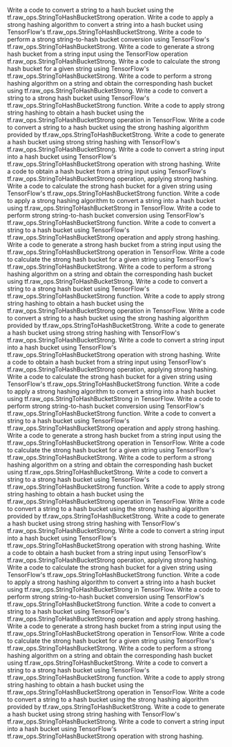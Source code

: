 Write a code to convert a string to a hash bucket using the tf.raw_ops.StringToHashBucketStrong operation.
Write a code to apply a strong hashing algorithm to convert a string into a hash bucket using TensorFlow's tf.raw_ops.StringToHashBucketStrong.
Write a code to perform a strong string-to-hash bucket conversion using TensorFlow's tf.raw_ops.StringToHashBucketStrong.
Write a code to generate a strong hash bucket from a string input using the TensorFlow operation tf.raw_ops.StringToHashBucketStrong.
Write a code to calculate the strong hash bucket for a given string using TensorFlow's tf.raw_ops.StringToHashBucketStrong.
Write a code to perform a strong hashing algorithm on a string and obtain the corresponding hash bucket using tf.raw_ops.StringToHashBucketStrong.
Write a code to convert a string to a strong hash bucket using TensorFlow's tf.raw_ops.StringToHashBucketStrong function.
Write a code to apply strong string hashing to obtain a hash bucket using the tf.raw_ops.StringToHashBucketStrong operation in TensorFlow.
Write a code to convert a string to a hash bucket using the strong hashing algorithm provided by tf.raw_ops.StringToHashBucketStrong.
Write a code to generate a hash bucket using strong string hashing with TensorFlow's tf.raw_ops.StringToHashBucketStrong.
Write a code to convert a string input into a hash bucket using TensorFlow's tf.raw_ops.StringToHashBucketStrong operation with strong hashing.
Write a code to obtain a hash bucket from a string input using TensorFlow's tf.raw_ops.StringToHashBucketStrong operation, applying strong hashing.
Write a code to calculate the strong hash bucket for a given string using TensorFlow's tf.raw_ops.StringToHashBucketStrong function.
Write a code to apply a strong hashing algorithm to convert a string into a hash bucket using tf.raw_ops.StringToHashBucketStrong in TensorFlow.
Write a code to perform strong string-to-hash bucket conversion using TensorFlow's tf.raw_ops.StringToHashBucketStrong function.
Write a code to convert a string to a hash bucket using TensorFlow's tf.raw_ops.StringToHashBucketStrong operation and apply strong hashing.
Write a code to generate a strong hash bucket from a string input using the tf.raw_ops.StringToHashBucketStrong operation in TensorFlow.
Write a code to calculate the strong hash bucket for a given string using TensorFlow's tf.raw_ops.StringToHashBucketStrong.
Write a code to perform a strong hashing algorithm on a string and obtain the corresponding hash bucket using tf.raw_ops.StringToHashBucketStrong.
Write a code to convert a string to a strong hash bucket using TensorFlow's tf.raw_ops.StringToHashBucketStrong function.
Write a code to apply strong string hashing to obtain a hash bucket using the tf.raw_ops.StringToHashBucketStrong operation in TensorFlow.
Write a code to convert a string to a hash bucket using the strong hashing algorithm provided by tf.raw_ops.StringToHashBucketStrong.
Write a code to generate a hash bucket using strong string hashing with TensorFlow's tf.raw_ops.StringToHashBucketStrong.
Write a code to convert a string input into a hash bucket using TensorFlow's tf.raw_ops.StringToHashBucketStrong operation with strong hashing.
Write a code to obtain a hash bucket from a string input using TensorFlow's tf.raw_ops.StringToHashBucketStrong operation, applying strong hashing.
Write a code to calculate the strong hash bucket for a given string using TensorFlow's tf.raw_ops.StringToHashBucketStrong function.
Write a code to apply a strong hashing algorithm to convert a string into a hash bucket using tf.raw_ops.StringToHashBucketStrong in TensorFlow.
Write a code to perform strong string-to-hash bucket conversion using TensorFlow's tf.raw_ops.StringToHashBucketStrong function.
Write a code to convert a string to a hash bucket using TensorFlow's tf.raw_ops.StringToHashBucketStrong operation and apply strong hashing.
Write a code to generate a strong hash bucket from a string input using the tf.raw_ops.StringToHashBucketStrong operation in TensorFlow.
Write a code to calculate the strong hash bucket for a given string using TensorFlow's tf.raw_ops.StringToHashBucketStrong.
Write a code to perform a strong hashing algorithm on a string and obtain the corresponding hash bucket using tf.raw_ops.StringToHashBucketStrong.
Write a code to convert a string to a strong hash bucket using TensorFlow's tf.raw_ops.StringToHashBucketStrong function.
Write a code to apply strong string hashing to obtain a hash bucket using the tf.raw_ops.StringToHashBucketStrong operation in TensorFlow.
Write a code to convert a string to a hash bucket using the strong hashing algorithm provided by tf.raw_ops.StringToHashBucketStrong.
Write a code to generate a hash bucket using strong string hashing with TensorFlow's tf.raw_ops.StringToHashBucketStrong.
Write a code to convert a string input into a hash bucket using TensorFlow's tf.raw_ops.StringToHashBucketStrong operation with strong hashing.
Write a code to obtain a hash bucket from a string input using TensorFlow's tf.raw_ops.StringToHashBucketStrong operation, applying strong hashing.
Write a code to calculate the strong hash bucket for a given string using TensorFlow's tf.raw_ops.StringToHashBucketStrong function.
Write a code to apply a strong hashing algorithm to convert a string into a hash bucket using tf.raw_ops.StringToHashBucketStrong in TensorFlow.
Write a code to perform strong string-to-hash bucket conversion using TensorFlow's tf.raw_ops.StringToHashBucketStrong function.
Write a code to convert a string to a hash bucket using TensorFlow's tf.raw_ops.StringToHashBucketStrong operation and apply strong hashing.
Write a code to generate a strong hash bucket from a string input using the tf.raw_ops.StringToHashBucketStrong operation in TensorFlow.
Write a code to calculate the strong hash bucket for a given string using TensorFlow's tf.raw_ops.StringToHashBucketStrong.
Write a code to perform a strong hashing algorithm on a string and obtain the corresponding hash bucket using tf.raw_ops.StringToHashBucketStrong.
Write a code to convert a string to a strong hash bucket using TensorFlow's tf.raw_ops.StringToHashBucketStrong function.
Write a code to apply strong string hashing to obtain a hash bucket using the tf.raw_ops.StringToHashBucketStrong operation in TensorFlow.
Write a code to convert a string to a hash bucket using the strong hashing algorithm provided by tf.raw_ops.StringToHashBucketStrong.
Write a code to generate a hash bucket using strong string hashing with TensorFlow's tf.raw_ops.StringToHashBucketStrong.
Write a code to convert a string input into a hash bucket using TensorFlow's tf.raw_ops.StringToHashBucketStrong operation with strong hashing.